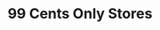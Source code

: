 ---
title: "99 Cents Only Stores"
url: /mesa/99-cents-only-stores-south-gilbert-road/
shop: Kramladen
---